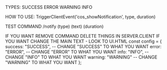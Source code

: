 TYPES:
    SUCCESS
    ERROR
    WARNING
    INFO

HOW TO USE:
    TriggerClientEvent('cos_showNotification', type, duration)

TEST COMMAND
    /notify (type) (text) (duration)

IF YOU WANT REMOVE COMMAND DELETE THINGS IN SERVER.CLIENT
IF YOU WANT CHANGE THE MAIN TEXT - LOOK TO UI.HTML
            const config = {
            success: "SUCCESS", -- CHANGE "SUCCESS" TO WHAT YOU WANT
            error: "ERROR", -- CHANGE "ERROR" TO WHAT YOU WANT
            info: "INFO", -- CHANGE "INFO" TO WHAT YOU WANT
            warning: "WARNING" -- CHANGE "WARNING" TO WHAT YOU WANT
        };
